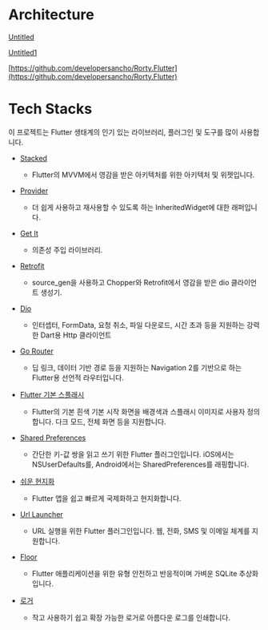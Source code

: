 # Architecture


[Untitled](/../../assets/img/Architecture%20a79377effdb54f95afb8e7aedab74783/Untitled.png)
 
[Untitled1](/../../assets/img/Architecture%20a79377effdb54f95afb8e7aedab74783/Untitled1.png)


[https://github.com/developersancho/Rorty.Flutter](https://github.com/developersancho/Rorty.Flutter)

# ****Tech Stacks****

이 프로젝트는 Flutter 생태계의 인기 있는 라이브러리, 플러그인 및 도구를 많이 사용합니다.

- [Stacked](https://pub.dev/packages/stacked)
    
    - Flutter의 MVVM에서 영감을 받은 아키텍처를 위한 아키텍처 및 위젯입니다.
    
- [Provider](https://pub.dev/packages/provider)
    
    - 더 쉽게 사용하고 재사용할 수 있도록 하는 InheritedWidget에 대한 래퍼입니다.
    
- [Get It](https://pub.dev/packages/get_it)
    
    - 의존성 주입 라이브러리.
    
- [Retrofit](https://pub.dev/packages/retrofit)
    
    - source_gen을 사용하고 Chopper와 Retrofit에서 영감을 받은 dio 클라이언트 생성기.
    
- [Dio](https://pub.dev/packages/dio)
    
    - 인터셉터, FormData, 요청 취소, 파일 다운로드, 시간 초과 등을 지원하는 강력한 Dart용 Http 클라이언트
    
- [Go Router](https://pub.dev/packages/go_router)
    
    - 딥 링크, 데이터 기반 경로 등을 지원하는 Navigation 2를 기반으로 하는 Flutter용 선언적 라우터입니다.
    
- [Flutter 기본 스플래시](https://pub.dev/packages/flutter_native_splash)
    
    - Flutter의 기본 흰색 기본 시작 화면을 배경색과 스플래시 이미지로 사용자 정의합니다. 다크 모드, 전체 화면 등을 지원합니다.
    
- [Shared Preferences](https://pub.dev/packages/shared_preferences)
    
    - 간단한 키-값 쌍을 읽고 쓰기 위한 Flutter 플러그인입니다. iOS에서는 NSUserDefaults를, Android에서는 SharedPreferences를 래핑합니다.
    
- [쉬운 현지화](https://pub.dev/packages/easy_localization)
    
    - Flutter 앱을 쉽고 빠르게 국제화하고 현지화합니다.
    
- [Url Launcher](https://pub.dev/packages/url_launcher)
    
    - URL 실행을 위한 Flutter 플러그인입니다. 웹, 전화, SMS 및 이메일 체계를 지원합니다.
    
- [Floor](https://pub.dev/packages/floor)
    
    - Flutter 애플리케이션을 위한 유형 안전하고 반응적이며 가벼운 SQLite 추상화입니다.
    
- [로거](https://pub.dev/packages/logger)
    
    - 작고 사용하기 쉽고 확장 가능한 로거로 아름다운 로그를 인쇄합니다.